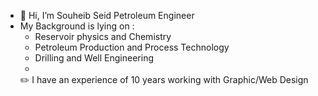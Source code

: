 
- 👋 Hi, I’m Souheib Seid Petroleum Engineer 
- My Background is lying on : 
     * Reservoir physics and Chemistry
     * Petroleum Production and Process Technology 
     * Drilling and Well Engineering
     * 
  ✏️ I have an experience of 10 years working with Graphic/Web  Design    

